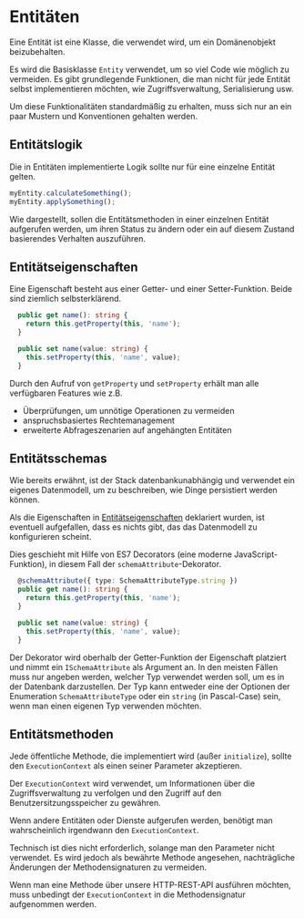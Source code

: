 # Entitäten

Eine Entität ist eine Klasse, die verwendet wird, um ein Domänenobjekt beizubehalten.

Es wird die Basisklasse `Entity` verwendet, um so viel Code wie möglich zu
vermeiden. Es gibt grundlegende Funktionen, die man nicht für jede Entität
selbst implementieren möchten, wie Zugriffsverwaltung, Serialisierung usw.

Um diese Funktionalitäten standardmäßig zu erhalten, muss sich nur an ein paar
Mustern und Konventionen gehalten werden.

## Entitätslogik

Die in Entitäten implementierte Logik sollte nur für eine einzelne Entität gelten.

```typescript
myEntity.calculateSomething();
myEntity.applySomething();
```

Wie dargestellt, sollen die Entitätsmethoden in einer einzelnen Entität
aufgerufen werden, um ihren Status zu ändern oder ein auf diesem Zustand
basierendes Verhalten auszuführen.

## Entitätseigenschaften

Eine Eigenschaft besteht aus einer Getter- und einer Setter-Funktion. Beide sind ziemlich selbsterklärend.

```typescript
  public get name(): string {
    return this.getProperty(this, 'name');
  }

  public set name(value: string) {
    this.setProperty(this, 'name', value);
  }
```

Durch den Aufruf von `getProperty` und `setProperty` erhält man alle verfügbaren Features wie z.B.
* Überprüfungen, um unnötige Operationen zu vermeiden
* anspruchsbasiertes Rechtemanagement
* erweiterte Abfrageszenarien auf angehängten Entitäten

## Entitätsschemas

Wie bereits erwähnt, ist der Stack datenbankunabhängig und verwendet ein eigenes
Datenmodell, um zu beschreiben, wie Dinge persistiert werden können.

Als die Eigenschaften in [Entitätseigenschaften](entities.md#entity-properties)
deklariert wurden, ist eventuell aufgefallen, dass es nichts gibt, das das
Datenmodell zu konfigurieren scheint.

Dies geschieht mit Hilfe von ES7 Decorators (eine moderne JavaScript-Funktion),
in diesem Fall der `schemaAttribute`-Dekorator.

```typescript
  @schemaAttribute({ type: SchemaAttributeType.string })
  public get name(): string {
    return this.getProperty(this, 'name');
  }

  public set name(value: string) {
    this.setProperty(this, 'name', value);
  }
```

Der Dekorator wird oberhalb der Getter-Funktion der Eigenschaft platziert und
nimmt ein `ISchemaAttribute` als Argument an. In den meisten Fällen muss nur
angeben werden, welcher Typ verwendet werden soll, um es in der Datenbank
darzustellen. Der Typ kann entweder eine der Optionen der Enumeration
`SchemaAttributeType` oder ein `string` (in Pascal-Case) sein, wenn man einen
eigenen Typ verwenden möchten.

## Entitätsmethoden

Jede öffentliche Methode, die implementiert wird (außer `initialize`), sollte
den `ExecutionContext` als einen seiner Parameter akzeptieren.

Der `ExecutionContext` wird verwendet, um Informationen über die
Zugriffsverwaltung zu verfolgen und den Zugriff auf den Benutzersitzungsspeicher
zu gewähren.

Wenn andere Entitäten oder Dienste aufgerufen werden, benötigt man
wahrscheinlich irgendwann den `ExecutionContext`.

Technisch ist dies nicht erforderlich, solange man den Parameter nicht
verwendet. Es wird jedoch als bewährte Methode angesehen, nachträgliche
Änderungen der Methodensignaturen zu vermeiden.

Wenn man eine Methode über unsere HTTP-REST-API ausführen möchten, muss
unbedingt der `ExecutionContext` in die Methodensignatur aufgenommen werden.
